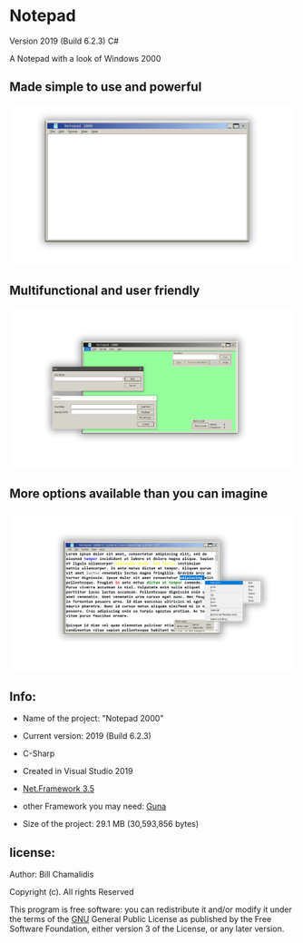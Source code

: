 # Notepad

Version 2019 (Build 6.2.3) C#
<p>A Notepad with a look of Windows 2000</p>
<p><h2>Made simple to use and powerful</h2> </p>

![](Notepad2000.jpg)
<br>
<p> <h2> Multifunctional and user friendly </h2> </p>

![](img/Notepad2000ShowFuctions.jpg)

<p> <h2> More options available than you can imagine </h2> </p>

![](img/ContextMenu2.jpg)


<p> <h2> Info: </h2> </p>

- <p>Name of the project: "Notepad 2000"</p>
- <p>Current version: 2019 (Build 6.2.3) </p>
- <p>C-Sharp</p>
- <p>Created in Visual Studio 2019 </p>
- <p><a href="https://www.microsoft.com/en-us/download/details.aspx?id=21">Net.Framework 3.5</a> </p>
- <p>other Framework you may need: <a href="https://github.com/sobatdata/Guna.UI-Framework-Lib.git">Guna</a> </p>
- <p>Size of the project: 29.1 MB (30,593,856 bytes) </p>

<p><h2>license:</h2></p>

<p>Author: Bill Chamalidis</p>
<p>Copyright (c). All rights Reserved</p>
<p>This program is free software: you can redistribute it and/or modify
    it under the terms of the <a href="https://www.gnu.org/licenses/gpl-3.0.en.html">GNU</a> General Public License as published by
    the Free Software Foundation, either version 3 of the License, or
    any later version.</p>

